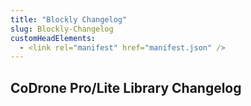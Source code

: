 ```yaml
---
title: "Blockly Changelog"
slug: Blockly-Changelog
customHeadElements:
  - <link rel="manifest" href="manifest.json" />
---
```



## CoDrone Pro/Lite Library Changelog